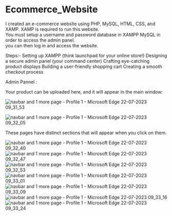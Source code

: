 # Ecommerce_Website
I created an e-commerce website using PHP, MySQL, HTML, CSS, and XAMP. XAMP is required to run this website.  
You must setup a username and password database in XAMPP MySQL in order to access the admin panel.  
you can then log in and access the website.  


Steps:-
Setting up XAMPP (think launchpad for your online store!)
Designing a secure admin panel (your command center)
Crafting eye-catching product displays
Building a user-friendly shopping cart
Creating a smooth checkout process

Admin Pannel :    

Your product can be uploaded here, and it will appear in the main window:  

![navbar and 1 more page - Profile 1 - Microsoft​ Edge 22-07-2023 09_31_53](https://github.com/MrHK10/Ecommerce_Website/assets/102664312/b2927c78-0cb9-40aa-8110-07792adab2ac)

  
![navbar and 1 more page - Profile 1 - Microsoft​ Edge 22-07-2023 09_32_05](https://github.com/MrHK10/Ecommerce_Website/assets/102664312/fd145f2a-2286-475e-8475-480943d57779)

These pages have distinct sections that will appear when you click on them.  

![navbar and 1 more page - Profile 1 - Microsoft​ Edge 22-07-2023 09_32_40](https://github.com/MrHK10/Ecommerce_Website/assets/102664312/a9c6479e-3df3-42cb-9be3-d950b02c2855)
![navbar and 1 more page - Profile 1 - Microsoft​ Edge 22-07-2023 09_32_47](https://github.com/MrHK10/Ecommerce_Website/assets/102664312/528e7d03-9b70-411a-9cec-52bc1e344983)
![navbar and 1 more page - Profile 1 - Microsoft​ Edge 22-07-2023 09_32_53](https://github.com/MrHK10/Ecommerce_Website/assets/102664312/2d9b2d16-ea0c-4780-b93f-0efd7412bcbb)
![navbar and 1 more page - Profile 1 - Microsoft​ Edge 22-07-2023 09_33_01](https://github.com/MrHK10/Ecommerce_Website/assets/102664312/707c2878-b328-4219-8d9d-834567a68e8f)
![navbar and 1 more page - Profile 1 - Microsoft​ Edge 22-07-2023 09_33_09](https://github.com/MrHK10/Ecommerce_Website/assets/102664312/20c6e15f-0d61-4331-97af-25decbe55757)
![navbar and 1 more page - Profile 1 - Microsoft​ Edge 22-07-2023 09_33_16](https://github.com/MrHK10/Ecommerce_Website/assets/102664312/437dbbc7-6311-49d6-99e8-0253395a29c6)
![navbar and 1 more page - Profile 1 - Microsoft​ Edge 22-07-2023 09_33_24](https://github.com/MrHK10/Ecommerce_Website/assets/102664312/b63f1e7b-3951-4ff8-a3e6-e900068bd07d)
